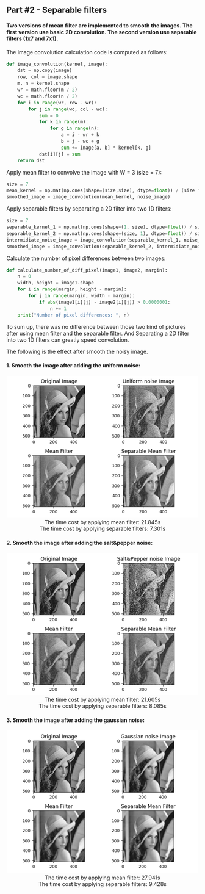 ## Part #2 - Separable filters
#### Two versions of mean filter are implemented to smooth the images. The first version use basic 2D convolution. The second version use separable filters (1x7 and 7x1). 

The image convolution calculation code is computed as follows:

```python
def image_convolution(kernel, image):
    dst = np.copy(image)
    row, col = image.shape
    m, n = kernel.shape
    wr = math.floor(m / 2)
    wc = math.floor(n / 2)
    for i in range(wr, row - wr):
        for j in range(wc, col - wc):
            sum = 0
            for k in range(m):
                for g in range(n):
                    a = i - wr + k
                    b = j - wc + g
                    sum += image[a, b] * kernel[k, g]
            dst[i][j] = sum
    return dst
```

Apply mean filter to convolve the image with W = 3 (size = 7):

```python
size = 7
mean_kernel = np.mat(np.ones(shape=(size,size), dtype=float)) / (size * size)
smoothed_image = image_convolution(mean_kernel, noise_image)
```

Apply separable filters by separating a 2D filter into two 1D filters:

```python
size = 7
separable_kernel_1 = np.mat(np.ones(shape=(1, size), dtype=float)) / size
separable_kernel_2 = np.mat(np.ones(shape=(size, 1), dtype=float)) / size
intermidiate_noise_image = image_convolution(separable_kernel_1, noise_image)
smoothed_image = image_convolution(separable_kernel_2, intermidiate_noise_image)
```

Calculate the number of pixel differences between two images:

```python
def calculate_number_of_diff_pixel(image1, image2, margin):
    n = 0
    width, height = image1.shape
    for i in range(margin, height - margin):
        for j in range(margin, width - margin):
            if abs(image1[i][j] - image2[i][j]) > 0.0000001:
                n += 1
    print("Number of pixel differences: ", n)
```

To sum up, there was no difference between those two kind of pictures after using mean filter and the separable filter. And Separating a 2D filter into two 1D filters can greatly speed convolution.

The following is the effect after smooth the noisy image.

#### 1. Smooth the image after adding the uniform noise:

<div align=center><img width="500" src="uniform_noise_filter_1.png"/>
<center>The time cost by applying mean filter: 21.845s<br/>
The time cost by applying separable filters: 7.301s</center>
</div>



#### 2. Smooth the image after adding the salt&pepper noise:

<div align=center><img width="500" src="saltpepper_noise_filter_1.png"/>
<center>The time cost by applying mean filter: 21.605s<br/>
The time cost by applying separable filters: 8.085s</center>
</div>



#### 3. Smooth the image after adding the gaussian noise:

<div align=center><img width="500" src="gaussian_noise_filter_1.png"/>
<center>The time cost by applying mean filter: 27.941s<br/>
The time cost by applying separable filters: 9.428s</center>
</div>



